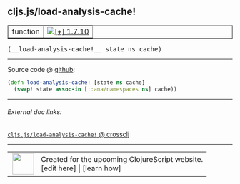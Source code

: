 ## cljs.js/load-analysis-cache!



 <table border="1">
<tr>
<td>function</td>
<td><a href="https://github.com/cljsinfo/cljs-api-docs/tree/1.7.10"><img valign="middle" alt="[+] 1.7.10" title="Added in 1.7.10" src="https://img.shields.io/badge/+-1.7.10-lightgrey.svg"></a> </td>
</tr>
</table>


 <samp>
(__load-analysis-cache!__ state ns cache)<br>
</samp>

---







Source code @ [github](https://github.com/clojure/clojurescript/blob/r1.7.122/src/main/cljs/cljs/js.cljs#L115-L116):

```clj
(defn load-analysis-cache! [state ns cache]
  (swap! state assoc-in [::ana/namespaces ns] cache))
```

<!--
Repo - tag - source tree - lines:

 <pre>
clojurescript @ r1.7.122
└── src
    └── main
        └── cljs
            └── cljs
                └── <ins>[js.cljs:115-116](https://github.com/clojure/clojurescript/blob/r1.7.122/src/main/cljs/cljs/js.cljs#L115-L116)</ins>
</pre>

-->

---



###### External doc links:

[`cljs.js/load-analysis-cache!` @ crossclj](http://crossclj.info/fun/cljs.js.cljs/load-analysis-cache%21.html)<br>

---

 <table>
<tr><td>
<img valign="middle" align="right" width="48px" src="http://i.imgur.com/Hi20huC.png">
</td><td>
Created for the upcoming ClojureScript website.<br>
[edit here] | [learn how]
</td></tr></table>

[edit here]:https://github.com/cljsinfo/cljs-api-docs/blob/master/cljsdoc/cljs.js/load-analysis-cacheBANG.cljsdoc
[learn how]:https://github.com/cljsinfo/cljs-api-docs/wiki/cljsdoc-files

<!--

This information was too distracting to show to readers, but I'll leave it
commented here since it is helpful to:

- pretty-print the data used to generate this document
- and show how to retrieve that data



The API data for this symbol:

```clj
{:ns "cljs.js",
 :name "load-analysis-cache!",
 :type "function",
 :signature ["[state ns cache]"],
 :source {:code "(defn load-analysis-cache! [state ns cache]\n  (swap! state assoc-in [::ana/namespaces ns] cache))",
          :title "Source code",
          :repo "clojurescript",
          :tag "r1.7.122",
          :filename "src/main/cljs/cljs/js.cljs",
          :lines [115 116]},
 :full-name "cljs.js/load-analysis-cache!",
 :full-name-encode "cljs.js/load-analysis-cacheBANG",
 :history [["+" "1.7.10"]]}

```

Retrieve the API data for this symbol:

```clj
;; from Clojure REPL
(require '[clojure.edn :as edn])
(-> (slurp "https://raw.githubusercontent.com/cljsinfo/cljs-api-docs/catalog/cljs-api.edn")
    (edn/read-string)
    (get-in [:symbols "cljs.js/load-analysis-cache!"]))
```

-->

